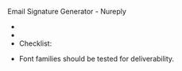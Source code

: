 Email Signature Generator - Nureply

-
-
- Checklist:

* Font families should be tested for deliverability.

